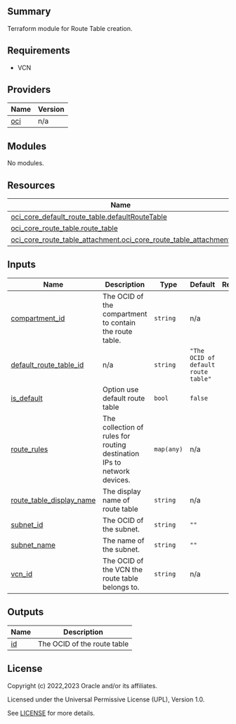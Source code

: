 ## Summary
Terraform module for Route Table creation.

## Requirements

* VCN

## Providers

| Name | Version |
|------|---------|
| <a name="provider_oci"></a> [oci](#provider\_oci) | n/a |

## Modules

No modules.

## Resources

| Name | Type |
|------|------|
| [oci_core_default_route_table.defaultRouteTable](https://registry.terraform.io/providers/oracle/oci/latest/docs/resources/core_default_route_table) | resource |
| [oci_core_route_table.route_table](https://registry.terraform.io/providers/oracle/oci/latest/docs/resources/core_route_table) | resource |
| [oci_core_route_table_attachment.oci_core_route_table_attachment](https://registry.terraform.io/providers/oracle/oci/latest/docs/resources/core_route_table_attachment) | resource |

## Inputs

| Name | Description | Type | Default | Required |
|------|-------------|------|---------|:--------:|
| <a name="input_compartment_id"></a> [compartment\_id](#input\_compartment\_id) | The OCID of the compartment to contain the route table. | `string` | n/a | yes |
| <a name="input_default_route_table_id"></a> [default\_route\_table\_id](#input\_default\_route\_table\_id) | n/a | `string` | `"The OCID of default route table"` | no |
| <a name="input_is_default"></a> [is\_default](#input\_is\_default) | Option use default route table | `bool` | `false` | no |
| <a name="input_route_rules"></a> [route\_rules](#input\_route\_rules) | The collection of rules for routing destination IPs to network devices. | `map(any)` | n/a | yes |
| <a name="input_route_table_display_name"></a> [route\_table\_display\_name](#input\_route\_table\_display\_name) | The display name of route table | `string` | n/a | yes |
| <a name="input_subnet_id"></a> [subnet\_id](#input\_subnet\_id) | The OCID of the subnet. | `string` | `""` | no |
| <a name="input_subnet_name"></a> [subnet\_name](#input\_subnet\_name) | The name of the subnet. | `string` | `""` | no |
| <a name="input_vcn_id"></a> [vcn\_id](#input\_vcn\_id) | The OCID of the VCN the route table belongs to. | `string` | n/a | yes |

## Outputs

| Name | Description |
|------|-------------|
| <a name="output_id"></a> [id](#output\_id) | The OCID of the route table |

## License

Copyright (c) 2022,2023 Oracle and/or its affiliates.

Licensed under the Universal Permissive License (UPL), Version 1.0.

See [LICENSE](./LICENSE) for more details.